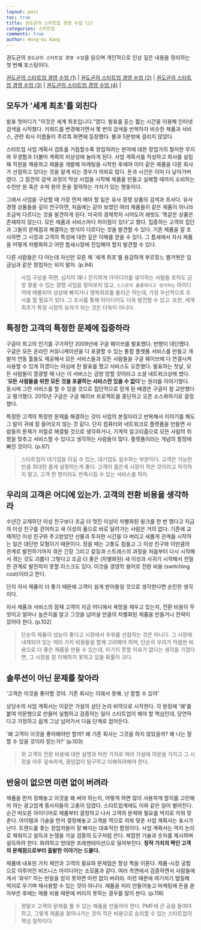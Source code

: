 ```yaml
---
layout: post
toc: true
title: 권도균의 스타트업 경영 수업 (1)
categories: 스타트업
comments: true
author: Hong-Gu Kang
---
```


권도균의 `권도균의 스타트업 경영 수업`을 읽으며 개인적으로 인상 깊은 내용을 정리하는 첫 번째 포스팅이다.

[권도균의 스타트업 경영 수업 (1)][dokyun1] |
[권도균의 스타트업 경영 수업 (2)][dokyun2] |
[권도균의 스타트업 경영 수업 (3)][dokyun3] |
[권도균의 스타트업 경영 수업 (4)][dokyun4] |

## 모두가 '세계 최초'를 외친다

발표 첫마디가 "이것은 세계 최초입니다."였다. 발표를 듣는 짧는 시간을 이용해 인터넷 검색을 시작했다. 키워드를 변경해가면서 몇 번의 검색을 반복하자 비슷한 제품과 서비스, 관련 회사 이름들이 주르륵 화면에 등장했다. 불과 5분밖에 걸리지 않았다.

스타트업 사업 계획서 검토를 거듭할수록 창업하려는 분야에 대한 창업가의 철저한 무지와 무경험과 더불어 계획의 피상성에 놀라게 된다. 사업 계획서를 작성하고 회사를 설립해 직원을 채용하고 제품을 개발해 마케팅을 시작한 후에야 이미 같은 제품을 다른 회사가 선점하고 있다는 것을 알게 되는 경우가 의외로 많다. 돈과 시간은 이미 다 날아가버렸다. 그 잠깐의 검색 과정이 막상 사업을 시작해 제품을 만들고 실패할 때까지 소비하는 수천만 원 혹은 수억 원의 돈을 절약하는 가치가 있는 행동이다.

그래서 사업을 구상할 때 가장 먼저 해야 할 일은 유사 경쟁 상품의 검색과 조사다. 유사 경쟁 상품들을 깊이 연구하면, 처음에는 같아 보였던 여러 제품들이 같은 제품이 아니라 조금씩 다르다는 것을 발견하게 된다. 미국의 경제학자 시어도어 레빗도 '똑같은 상품은 존재하지 않는다. 모든 제품과 서비스마다 차이점이 있다'고 했다. 집중하는 고객의 집단과 그들의 문제점과 해결하는 방식이 다르다는 것을 발견할 수 있다. 기존 제품을 잘 조사하면 그 시장과 고객의 특성에 대한 깊은 이해를 얻을 수 있다. 그 틈새에서 자사 제품을 어떻게 차별화하고 어떤 틈새시장에 진입해야 할지 발견할 수 있다.

다른 사람들은 다 아는데 자신만 모른 채 '세계 최초'를 용감하게 부르짖느 벌거벗은 임금님과 같은 창업자는 되지 말자.
(p.94)

> 사업 구상을 하면, 심지어 꽤나 진지하게 아이디어를 생각하는 사람들 조차도 금방 찾을 수 있는 경쟁 사업을 찾아보지 않고, `스스로의 훌륭하다고 생각하는` 아이디어에 매몰되어 상상에 빠지거나 행복회로를 돌리곤 하는데, 가장 우선적으로 조사를 할 필요가 있다. 그 조사를 통해 아이디어도 더욱 발전할 수 있고. 또한, 세계 최초가 특정 시장의 승자가 되는 것은 더욱이 아니다.

## 특정한 고객의 특정한 문제에 집중하라

구글이 최고의 인기를 구가하던 2009년에 구글 웨이브를 발표했다. 반향이 대단했다. 구글은 모든 온라인 커뮤니케이션을 다 포괄할 수 있는 통합 플랫폼 서비스를 만들고 개발자 연동 툴들도 제공해서 모든 서비스들과 모든 사람들을 구글 웨이브에 다 연결시켜 사용할 수 있게 하겠다는 야심에 찬 발표를 했고 서비스도 오픈했다. 발표하는 첫날, 모든 사람들이 열광할 때 나는 이 서비스는 금방 망할 것이라고 소셜 네트워크상에 썼다. '**모든 사람들을 위한 모든 것을 포괄하는 서비스란 있을 수 없다**'는 원리를 이야기했다. 동시에 그런 서비스를 할 수 있을 것으로 집단적으로 믿게 된 배경은 구글이 참 교만했다고 평가했다. 2010년 구글은 구글 웨이브 프로젝트를 중단하고 오픈 소스화하기로 결정했다.

특정한 고객의 특정한 문제를 해결하는 것이 사업의 본질이라고 반복해서 이야기를 해도 그 말이 귀에 잘 들어오지 않는 것 같다. 단지 컴퓨터와 네트워크로 플랫폼을 만들면 사람들의 문제가 저절로 해결될 것으로 생각하거나, 기계적 알고리즘으로 모든 사람의 취향을 맞추고 서비스할 수 있다고 생각하는 사람들이 많다. 플랫폼이라는 개념의 함정에 빠진 것이다. (p.97)

> 스타트업이 대기업을 이길 수 있는, 대기업도 실수하는 부분이다. 고객은 가능한 만큼 최대한 좁게 설정하는게 좋다. 고객이 좁은게 시장이 작은 것이라고 착각하지 말고, 고객 한 명이라도 만족시킬 수 있는 서비스를 하자.

## 우리의 고객은 어디에 있는가. 고객의 전환 비용을 생각하라

수년간 교제하던 이성 친구보다 조금 더 멋진 이성이 차별화된 윙크를 한 번 했다고 지금의 이성 친구를 걷어차고 새 이성의 품으로 바로 달려가는 사람은 거의 없다. 기존에 교제하던 이성 친구와 주고받았던 선물과 투자한 시간을 다 버리고 새롭게 관계를 시작하는 일은 대단한 모험이기 때문이다. 정을 떼는 고통도 힘들고 그 이성 친구와 이만큼의 관계로 발전하기까지 겪은 긴장 그리고 갈등과 스트레스의 과정을 처음부터 다시 시작해서 겪는 것도 괴롭다 그렇다고 조금 더 좋은 (차별화된) 새 이성과 사귀기 시작해서 친밀한 관계로 발전하지 못할 리스크도 있다. 이것을 경영학 용어로 전환 비용 (switching cost)이라고 한다. 

단지 자사 제품이 더 좋기 때문에 고객이 쉽게 받아들일 것으로 생각한다면 순진한 생각이다.

자사 제품과 서비스의 잠재 고객이 지금 어디에서 욕망을 채우고 있는지, 전환 비용이 무엇이고 얼마나 높은지를 알고 그것을 넘어설 만큼의 차별화된 제품을 만들거나 전략이 있어야 한다. (p.102)

> 단순히 제품이 성능이 좋다고 시장에서 우위를 선점하는 것은 아니다. 그 시장에 내재되어 있는 여러 가지 비용들을 함께 고려해야 하며, 단순히 우리가 저렴한 비용으로 더 좋은 제품을 만들 수 있는데, 이기지 못할 이유가 없다는 생각을 가졌다면, 그 시장을 잘 이해하지 못하고 있을 확률이 크다.

## 솔루션이 아닌 문제를 찾아라

'고객은 이것을 좋아할 것야. 기존 회사는 이래서 못해. 난 잘할 수 있어'

상당수의 사업 계획서는 이같은 가설의 삼단 논리 비약으로 시작한다. 각 문장에 '왜'를 붙여 의문형으로 만들어 실험하고 검증하는 일이 스타트업이 해야 할 핵심인데, 당연하다고 가정하고 쉽게 그냥 넘어가서 다음 단계로 접어든다.

'왜 고객이 이것을 좋아해야만 할까? 왜 기존 회사는 그것을 하지 않았을까? 왜 나는 잘할 수 있을 것이라 믿는가?'
(p.103)

> 위 고객의 전환 비용에 대한 설명과 마찬 가지로 여러 가설에 의문을 가지고 그 시장을 아주 깊숙하게, 끊임없이 탐구하고 이해하려해야 한다.

## 반응이 없으면 미련 없이 버려라

제품을 먼저 정해놓고 이것을 왜 써야 하는지, 어떻게 하면 많이 사용하게 할지를 고민해야 하는 광고업계 종사자들의 고충이 담겼다. 스타트업계에도 이와 같은 일이 벌어진다. 순간 떠오른 아이디어로 제품부터 결정하고 나서 고객의 문제와 필요를 억지로 끼워 맞춘다. 아이템과 기술을 먼저 결정해놓고 고객을 역으로 끼워 맞춘 사업 계획서는 표시가 난다. 트렌드를 좇는 창업자들이 잘 빠지는 대표적인 함정이다. 사업 계획서는 억지 논리로 채워지고 설득과 논쟁을 가설 검증의 도구처럼 쓴다. 복잡한 기술과 숫자를 제시하며 설득하려 한다. 화려하고 방대한 프레젠테이션으로 밀어부친다. **정작 가치의 짝인 고객의 문제점으로부터 출발한 이야기는 드물다.**

제품에 내포된 가치 제안과 고객의 필요와 문제점은 항상 짝을 이룬다. 제품-시장 궁합으로 이루어진 비즈니스 아이디어는 소모품과 같다. 여러 측면에서 검증하면서 사람들에게서 '와우!' 하는 반응을 얻지 못하면 미련 없이 버려라. 미련 때문에 여기저기 땜질해 억지로 우기며 재사용할 수 있는 것이 아니다. 제품을 미리 만들어놓고 마케팅에 돈을 쏟아부은 후에는 매몰 비용 때문에 버리지 못하는 경우를 많이 본다.
(p.118)

> 정말ㄹ 고객의 문제를 풀 수 있는 제품을 만들어야 한다. PMF에 큰 공을 들여야하고, 그렇게 제품을 찾아나가는 것이 적은 비용으로 승리할 수 있는 스타트업의 핵심 철학이다.


[dokyun1]: https://honggkang.github.io/%EC%8A%A4%ED%83%80%ED%8A%B8%EC%97%85/2021/11/11/dokyun-startup1.html
[dokyun2]: https://honggkang.github.io/%EC%8A%A4%ED%83%80%ED%8A%B8%EC%97%85/2021/11/11/dokyun-startup2.html
[dokyun3]: https://honggkang.github.io/%EC%8A%A4%ED%83%80%ED%8A%B8%EC%97%85/2021/11/12/dokyun-startup3.html
[dokyun4]: https://honggkang.github.io/%EC%8A%A4%ED%83%80%ED%8A%B8%EC%97%85/2021/11/14/dokyun-startup4.html
